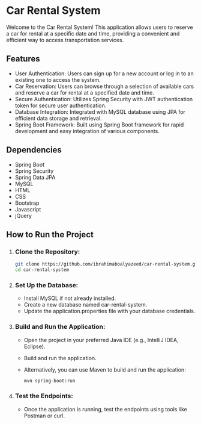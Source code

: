 # Car Rental System

Welcome to the Car Rental System! This application allows users to reserve a car for rental at a specific date and time, 
providing a convenient and efficient way to access transportation services.

## Features

- User Authentication: Users can sign up for a new account or log in to an existing one to access the system.
- Car Reservation: Users can browse through a selection of available cars and reserve a car for rental at a specified date and time.
- Secure Authentication: Utilizes Spring Security with JWT authentication token for secure user authentication.
- Database Integration: Integrated with MySQL database using JPA for efficient data storage and retrieval.
- Spring Boot Framework: Built using Spring Boot framework for rapid development and easy integration of various components.

## Dependencies
- Spring Boot
- Spring Security
- Spring Data JPA
- MySQL
- HTML
- CSS
- Bootstrap
- Javascript
- jQuery

## How to Run the Project

1. ### Clone the Repository:

   ```bash
   git clone https://github.com/ibrahimaboalyazeed/car-rental-system.git
   cd car-rental-system

2. ### Set Up the Database:
    - Install MySQL if not already installed.
    - Create a new database named car-rental-system.
    - Update the application.properties file with your database credentials.
3. ### Build and Run the Application:
    - Open the project in your preferred Java IDE (e.g., IntelliJ IDEA, Eclipse).
    - Build and run the application.
    - Alternatively, you can use Maven to build and run the application:
      
       ```bash
       mvn spring-boot:run
4. ### Test the Endpoints:

     - Once the application is running, test the endpoints using tools like Postman or curl.
